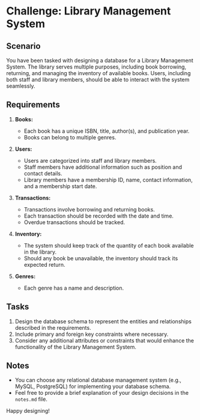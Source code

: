 # Challenge: Library Management System

## Scenario

You have been tasked with designing a database for a Library Management System. The library serves multiple purposes, including book borrowing, returning, and managing the inventory of available books. Users, including both staff and library members, should be able to interact with the system seamlessly.

## Requirements

1. **Books:**
   - Each book has a unique ISBN, title, author(s), and publication year.
   - Books can belong to multiple genres.

2. **Users:**
   - Users are categorized into staff and library members.
   - Staff members have additional information such as position and contact details.
   - Library members have a membership ID, name, contact information, and a membership start date.

3. **Transactions:**
   - Transactions involve borrowing and returning books.
   - Each transaction should be recorded with the date and time.
   - Overdue transactions should be tracked.

4. **Inventory:**
   - The system should keep track of the quantity of each book available in the library.
   - Should any book be unavailable, the inventory should track its expected return.

5. **Genres:**
   - Each genre has a name and description.

## Tasks

1. Design the database schema to represent the entities and relationships described in the requirements.
2. Include primary and foreign key constraints where necessary.
3. Consider any additional attributes or constraints that would enhance the functionality of the Library Management System.

## Notes

- You can choose any relational database management system (e.g., MySQL, PostgreSQL) for implementing your database schema.
- Feel free to provide a brief explanation of your design decisions in the `notes.md` file.

Happy designing!
